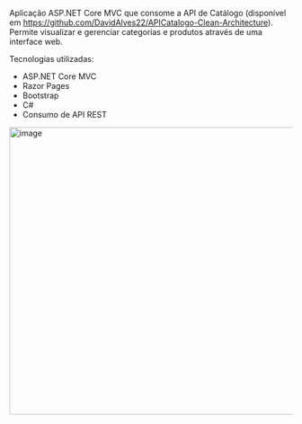 Aplicação ASP.NET Core MVC que consome a API de Catálogo (disponível em https://github.com/DavidAlves22/APICatalogo-Clean-Architecture).
Permite visualizar e gerenciar categorias e produtos através de uma interface web.

Tecnologias utilizadas:

- ASP.NET Core MVC
- Razor Pages
- Bootstrap
- C#
- Consumo de API REST

<img width="889" height="512" alt="image" src="https://github.com/user-attachments/assets/3196a2eb-cae3-4362-9ebc-7e4431b00e83" />
